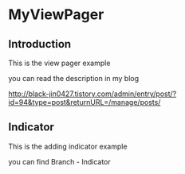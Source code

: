 # MyViewPager


Introduction
------------

This is the view pager example

you can read the description in my blog

http://black-jin0427.tistory.com/admin/entry/post/?id=94&type=post&returnURL=/manage/posts/


Indicator
------------

This is the adding indicator example

you can find Branch - Indicator